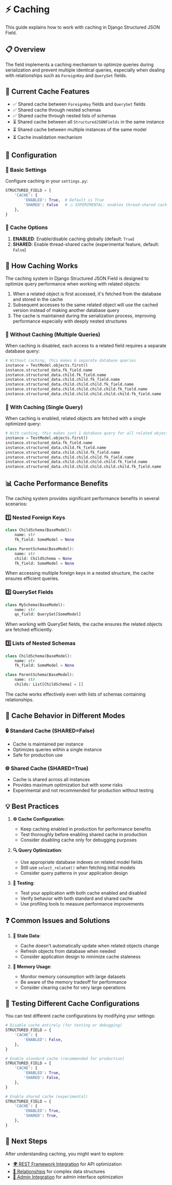 # ⚡ Caching
This guide explains how to work with caching in Django Structured JSON Field.

## 📋 Overview
The field implements a caching mechanism to optimize queries during serialization and prevent multiple identical queries, especially when dealing with relationships such as `ForeignKey` and `QuerySet` fields.

## 🌟 Current Cache Features
- ✅ Shared cache between `ForeignKey` fields and `QuerySet` fields
- ✅ Shared cache through nested schemas
- ✅ Shared cache through nested lists of schemas
- ⏳ Shared cache between all `StructuredJSONFields` in the same instance
- ⏳ Shared cache between multiple instances of the same model
- ⏳ Cache invalidation mechanism

## 🔧 Configuration

### 📌 Basic Settings
Configure caching in your `settings.py`:
```python
STRUCTURED_FIELD = {
    'CACHE': {
        'ENABLED': True,  # Default is True
        'SHARED': False   # ⚠️ EXPERIMENTAL: enables thread-shared cache
    },
}
```

### 🔄 Cache Options
1. **ENABLED**: Enable/disable caching globally (default: `True`)
2. **SHARED**: Enable thread-shared cache (experimental feature, default: `False`)

## 🧠 How Caching Works

The caching system in Django Structured JSON Field is designed to optimize query performance when working with related objects:

1. When a related object is first accessed, it's fetched from the database and stored in the cache
2. Subsequent accesses to the same related object will use the cached version instead of making another database query
3. The cache is maintained during the serialization process, improving performance especially with deeply nested structures

### 🐢 Without Caching (Multiple Queries)

When caching is disabled, each access to a related field requires a separate database query:

```python
# Without caching, this makes 6 separate database queries
instance = TestModel.objects.first()
instance.structured_data.fk_field.name
instance.structured_data.child.fk_field.name
instance.structured_data.child.child.fk_field.name
instance.structured_data.child.child.child.fk_field.name
instance.structured_data.child.child.child.child.fk_field.name
instance.structured_data.child.child.child.child.child.fk_field.name
```

### 🚀 With Caching (Single Query)

When caching is enabled, related objects are fetched with a single optimized query:

```python
# With caching, this makes just 1 database query for all related objects
instance = TestModel.objects.first()
instance.structured_data.fk_field.name
instance.structured_data.child.fk_field.name
instance.structured_data.child.child.fk_field.name
instance.structured_data.child.child.child.fk_field.name
instance.structured_data.child.child.child.child.fk_field.name
instance.structured_data.child.child.child.child.child.fk_field.name
```

## 📊 Cache Performance Benefits

The caching system provides significant performance benefits in several scenarios:

### 1️⃣ Nested Foreign Keys

```python
class ChildSchema(BaseModel):
    name: str
    fk_field: SomeModel = None

class ParentSchema(BaseModel):
    name: str
    child: ChildSchema = None
    fk_field: SomeModel = None
```

When accessing multiple foreign keys in a nested structure, the cache ensures efficient queries.

### 2️⃣ QuerySet Fields

```python
class MySchema(BaseModel):
    name: str
    qs_field: QuerySet[SomeModel]
```

When working with QuerySet fields, the cache ensures the related objects are fetched efficiently.

### 3️⃣ Lists of Nested Schemas

```python
class ChildSchema(BaseModel):
    name: str
    fk_field: SomeModel = None

class ParentSchema(BaseModel):
    name: str
    childs: List[ChildSchema] = []
```

The cache works effectively even with lists of schemas containing relationships.

## 🔄 Cache Behavior in Different Modes

### 🔒 Standard Cache (SHARED=False)

- Cache is maintained per instance
- Optimizes queries within a single instance
- Safe for production use

### 🌐 Shared Cache (SHARED=True)

- Cache is shared across all instances
- Provides maximum optimization but with some risks
- Experimental and not recommended for production without testing

## 💡 Best Practices

1. **⚙️ Cache Configuration**:
   - Keep caching enabled in production for performance benefits
   - Test thoroughly before enabling shared cache in production
   - Consider disabling cache only for debugging purposes

2. **🔍 Query Optimization**:
   - Use appropriate database indexes on related model fields
   - Still use `select_related()` when fetching initial models
   - Consider query patterns in your application design

3. **🧪 Testing**:
   - Test your application with both cache enabled and disabled
   - Verify behavior with both standard and shared cache
   - Use profiling tools to measure performance improvements

## ❓ Common Issues and Solutions

1. **🔄 Stale Data**:
   - Cache doesn't automatically update when related objects change
   - Refresh objects from database when needed
   - Consider application design to minimize cache staleness

2. **💾 Memory Usage**:
   - Monitor memory consumption with large datasets
   - Be aware of the memory tradeoff for performance
   - Consider clearing cache for very large operations

## 🔧 Testing Different Cache Configurations

You can test different cache configurations by modifying your settings:

```python
# Disable cache entirely (for testing or debugging)
STRUCTURED_FIELD = {
    'CACHE': {
        'ENABLED': False,
    },
}

# Enable standard cache (recommended for production)
STRUCTURED_FIELD = {
    'CACHE': {
        'ENABLED': True,
        'SHARED': False,
    },
}

# Enable shared cache (experimental)
STRUCTURED_FIELD = {
    'CACHE': {
        'ENABLED': True,
        'SHARED': True,
    },
}
```

## 🔄 Next Steps

After understanding caching, you might want to explore:
- [🌍 REST Framework Integration](../REST%20Framework%20Integration) for API optimization
- [🔗 Relationships](../Relationships) for complex data structures
- [🧰 Admin Integration](../Admin%20Integration) for admin interface optimization 